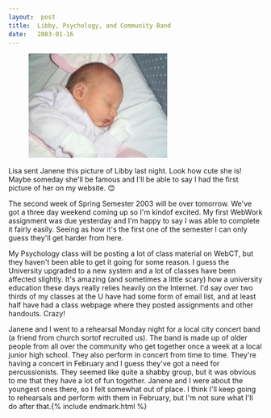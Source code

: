 ```yaml
---
layout:  post
title:  Libby, Psychology, and Community Band
date:   2003-01-16
---
```


<figure class="alignleft">
    <img src="/assets/images/2003-01-16-libby.jpg" style="width: 275px;" alt="Libby" />
</figure>

Lisa sent Janene this picture of Libby last night. Look how cute she is! Maybe someday she'll be famous and I'll be able to say I had the first picture of her on my website. 😊

The second week of Spring Semester 2003 will be over tomorrow. We've got a three day weekend coming up so I'm kindof excited. My first WebWork assignment was due yesterday and I'm happy to say I was able to complete it fairly easily. Seeing as how it's the first one of the semester I can only guess they'll get harder from here.

My Psychology class will be posting a lot of class material on WebCT, but they haven't been able to get it going for some reason. I guess the University upgraded to a new system and a lot of classes have been affected slightly. It's amazing (and sometimes a little scary) how a university education these days really relies heavily on the Internet. I'd say over two thirds of my classes at the U have had some form of email list, and at least half have had a class webpage where they posted assignments and other handouts. Crazy!

Janene and I went to a rehearsal Monday night for a local city concert band (a friend from church sortof recruited us). The band is made up of older people from all over the community who get together once a week at a local junior high school. They also perform in concert from time to time. They're having a concert in February and I guess they've got a need for percussionists. They seemed like quite a shabby group, but it was obvious to me that they have a lot of fun together. Janene and I were about the youngest ones there, so I felt somewhat out of place. I think I'll keep going to rehearsals and perform with them in February, but I'm not sure what I'll do after that.{% include endmark.html %}